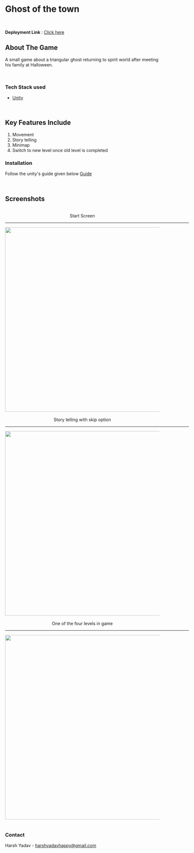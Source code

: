 # Ghost of the town

<br/>

**Deployment Link** : [Click here](https://swift1989.itch.io/ghost-of-the-town)


<!-- ABOUT THE PROJECT -->
## **About The Game**
A small game about a triangular ghost returning to spirit world after meeting his family at Halloween.



<br/>

### **Tech Stack used**

* [Unity](https://unity.com/)

<br/>

## **Key Features Include**
1. Movement
2. Story telling
3. Minimap
4. Switch to new level once old level is completed


### **Installation**
Follow the unity's guide given below
[Guide](https://unityatscale.com/unity-version-control-guide/how-to-setup-unity-project-on-github/)

<br/>

## **Screenshots**
<div align="center" ><br/>
Start Screen<br/><hr width=600/>
  <img src="./images/homepage.png" width=600 ><br/><br/>
Story telling with skip option<br/><hr width=600/>
  <img src="./images/story.png" width=600 ><br/><br/>
One of the four levels in game<br/><hr width=600/>
  <img src="./images/ingame.png" width=600><br/>
</div>
<br/>


<!-- CONTACT -->
### **Contact**
Harsh Yadav - harshyadavhappy@gmail.com

<br/>
